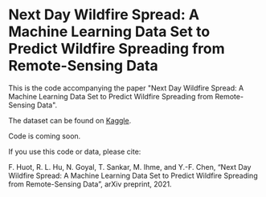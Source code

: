 # Next Day Wildfire Spread: A Machine Learning Data Set to Predict Wildfire Spreading from Remote-Sensing Data

This is the code accompanying the paper "Next Day Wildfire Spread: A Machine Learning Data Set to Predict Wildfire Spreading from Remote-Sensing Data".

The dataset can be found on [Kaggle](https://www.kaggle.com/fantineh/next-day-wildfire-spread).

Code is coming soon.

If you use this code or data, please cite:

F. Huot, R. L. Hu, N. Goyal, T. Sankar, M. Ihme, and Y.-F. Chen, “Next Day Wildfire Spread: A Machine Learning Data Set to Predict Wildfire Spreading from Remote-Sensing Data”, arXiv preprint, 2021.
